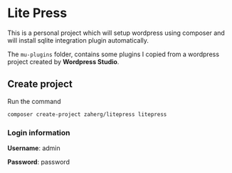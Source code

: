 # Lite Press

This is a personal project which will setup wordpress using composer and will install sqlite integration plugin automatically.

The `mu-plugins` folder, contains some plugins I copied from a wordpress project created by **Wordpress Studio**.

## Create project

Run the command

```bash
composer create-project zaherg/litepress litepress
```

### Login information

**Username**: admin

**Password**: password
